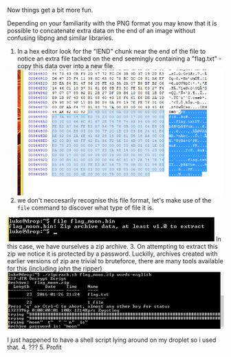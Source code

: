 Now things get a bit more fun.

Depending on your familiarity with the PNG format you may know that it is possible to concatenate extra data on the end of an image without confusing libpng and similar libraries.

1. In a hex editor look for the "IEND" chunk near the end of the file to notice an extra file tacked on the end seemingly containing a "flag.txt" - copy this data over into a new file.
![Moon in a hex editor](https://github.com/mercluke/sunshine2016/blob/master/moon/moon_p1.png)
2. we don't neccesarily recognise this file format, let's make use of the `file` command to discover what type of file it is.  

![file is a great way to discover file formats](https://github.com/mercluke/sunshine2016/blob/master/moon/moon_p2.png)
In this case, we have ourselves a zip archive.
3. On attempting to extract this zip we notice it is protected by a password.  Luckilly, archives created with earlier versions of zip are trivial to bruteforce, there are many tools available for this (including john the ripper)
![crack dat zip](https://github.com/mercluke/sunshine2016/blob/master/moon/moon_p3.png)

I just happened to have a shell script lying around on my droplet so i used that.
4. ???
5. Profit
